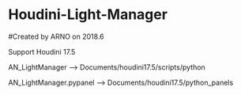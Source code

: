 # Houdini-Light-Manager
#Created by ARNO on 2018.6

Support Houdini 17.5



AN_LightManager --> Documents/houdini17.5/scripts/python


AN_LightManager.pypanel --> Documents/houdini17.5/python_panels
